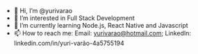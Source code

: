 - 👋 Hi, I’m @yurivarao
- 👀 I’m interested in Full Stack Development
- 🌱 I’m currently learning Node.js, React Native and Javascript 
- 📫 How to reach me: Email: yurivarao@hotmail.com; LinkedIn: linkedin.com/in/yuri-varão-4a5755194

<!---
yurivarao/yurivarao is a ✨ special ✨ repository because its `README.md` (this file) appears on your GitHub profile.
You can click the Preview link to take a look at your changes.
--->
